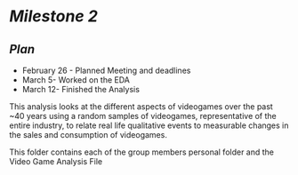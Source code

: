 # _Milestone 2_


## *Plan*
- February 26 - Planned Meeting and deadlines
- March 5- Worked on the EDA
- March 12- Finished the Analysis


This analysis looks at the different aspects of videogames over the past ~40 years using a random samples of videogames, representative of the entire industry, to relate real life qualitative events to measurable changes in the sales and consumption of videogames.

This folder contains each of the group members personal folder and the Video Game Analysis File
